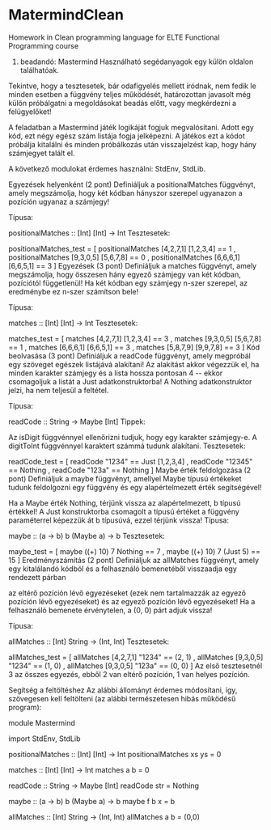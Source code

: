 # MatermindClean
Homework in Clean programming language for ELTE Functional Programming course

1. beadandó: Mastermind
Használható segédanyagok egy külön oldalon találhatóak.

Tekintve, hogy a tesztesetek, bár odafigyelés mellett íródnak, nem fedik le minden esetben a függvény teljes működését, határozottan javasolt még külön próbálgatni a megoldásokat beadás előtt, vagy megkérdezni a felügyelőket!

A feladatban a Mastermind játék logikáját fogjuk megvalósítani. Adott egy kód, ezt négy egész szám listája fogja jelképezni. A játékos ezt a kódot próbálja kitalálni és minden próbálkozás után visszajelzést kap, hogy hány számjegyet talált el.

A következő modulokat érdemes használni: StdEnv, StdLib.

Egyezések helyenként (2 pont)
Definiáljuk a positionalMatches függvényt, amely megszámolja, hogy két kódban hányszor szerepel ugyanazon a pozíción ugyanaz a számjegy!

Típusa:

positionalMatches :: [Int] [Int] -> Int
Tesztesetek:

positionalMatches_test =
  [ positionalMatches [4,2,7,1] [1,2,3,4] == 1
  , positionalMatches [9,3,0,5] [5,6,7,8] == 0
  , positionalMatches [6,6,6,1] [6,6,5,1] == 3
  ]
Egyezések (3 pont)
Definiáljuk a matches függvényt, amely megszámolja, hogy összesen hány egyező számjegy van két kódban, pozíciótól függetlenül! Ha két kódban egy számjegy n-szer szerepel, az eredménybe ez n-szer számítson bele!

Típusa:

matches :: [Int] [Int] -> Int
Tesztesetek:

matches_test =
  [ matches [4,2,7,1] [1,2,3,4] == 3
  , matches [9,3,0,5] [5,6,7,8] == 1
  , matches [6,6,6,1] [6,6,5,1] == 3
  , matches [5,8,7,9] [9,9,7,8] == 3
  ]
Kód beolvasása (3 pont)
Definiáljuk a readCode függvényt, amely megpróbál egy szöveget egészek listájává alakítani! Az alakítást akkor végezzük el, ha minden karakter számjegy és a lista hossza pontosan 4 -- ekkor csomagoljuk a listát a Just adatkonstruktorba! A Nothing adatkonstruktor jelzi, ha nem teljesül a feltétel.

Típusa:

readCode :: String -> Maybe [Int]
Tippek:

Az isDigit függvénnyel ellenőrizni tudjuk, hogy egy karakter számjegy-e.
A digitToInt függvénnyel karaktert számmá tudunk alakítani.
Tesztesetek:

readCode_test =
  [ readCode "1234"  == Just [1,2,3,4]
  , readCode "12345" == Nothing
  , readCode "123a"  == Nothing
  ]
Maybe érték feldolgozása (2 pont)
Definiáljuk a maybe függvényt, amellyel Maybe típusú értékeket tudunk feldolgozni egy függvény és egy alapértelmezett érték segítségével!

Ha a Maybe érték Nothing, térjünk vissza az alapértelmezett, b típusú értékkel!
A Just konstruktorba csomagolt a típusú értéket a függvény paraméterrel képezzük át b típusúvá, ezzel térjünk vissza!
Típusa:

maybe :: (a -> b) b (Maybe a) -> b
Tesztesetek:

maybe_test =
  [ maybe ((+) 10) 7 Nothing  == 7
  , maybe ((+) 10) 7 (Just 5) == 15
  ]
Eredményszámítás (2 pont)
Definiáljuk az allMatches függvényt, amely egy kitalálandó kódból és a felhasználó bemenetéből visszaadja egy rendezett párban

az eltérő pozíción lévő egyezéseket (ezek nem tartalmazzák az egyező pozíción lévő egyezéseket) és
az egyező pozíción lévő egyezéseket!
Ha a felhasználó bemenete érvénytelen, a (0, 0) párt adjuk vissza!

Típusa:

allMatches :: [Int] String -> (Int, Int)
Tesztesetek:

allMatches_test =
  [ allMatches [4,2,7,1] "1234" == (2, 1)
  , allMatches [9,3,0,5] "1234" == (1, 0)
  , allMatches [9,3,0,5] "123a" == (0, 0)
  ]
Az első tesztesetnél 3 az összes egyezés, ebből 2 van eltérő pozíción, 1 van helyes pozíción.

Segítség a feltöltéshez
Az alábbi állományt érdemes módosítani, így, szövegesen kell feltölteni (az alábbi természetesen hibás működésű program):

module Mastermind

import StdEnv, StdLib

positionalMatches :: [Int] [Int] -> Int
positionalMatches xs ys = 0

matches :: [Int] [Int] -> Int
matches a b = 0

readCode :: String -> Maybe [Int]
readCode str = Nothing

maybe :: (a -> b) b (Maybe a) -> b
maybe f b x = b

allMatches :: [Int] String -> (Int, Int)
allMatches a b = (0,0)
